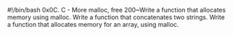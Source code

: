 #!/bin/bash
0x0C. C - More malloc, free
200~Write a function that allocates memory using malloc.
Write a function that concatenates two strings.
Write a function that allocates memory for an array, using malloc.
